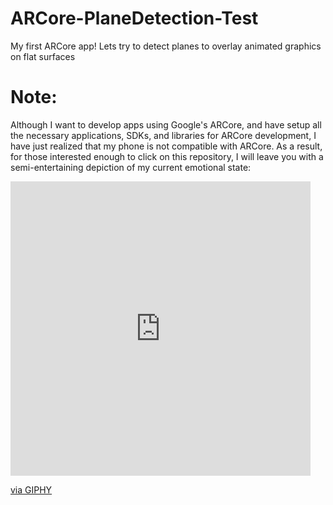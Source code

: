 # ARCore-PlaneDetection-Test
My first ARCore app! Lets try to detect planes to overlay animated graphics on flat surfaces

# Note:
Although I want to develop apps using Google's ARCore, and have setup all the necessary applications, SDKs, and libraries for ARCore development, I have just realized that my phone is not compatible with ARCore.
As a result, for those interested enough to click on this repository, I will leave you with a semi-entertaining depiction of my current emotional state:

<iframe src="https://giphy.com/embed/p8Uw3hzdAE2dO" width="480" height="471" frameBorder="0" class="giphy-embed" allowFullScreen></iframe><p><a href="https://giphy.com/gifs/angry-frustrated-annoyed-p8Uw3hzdAE2dO">via GIPHY</a></p>
